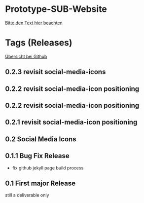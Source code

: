 Prototype-SUB-Website
=====================


[Bitte den Text hier beachten](http://subugoe.github.io/Prototype-SUB-Website/)

# Tags (Releases)

[Übersicht bei Github](https://github.com/subugoe/Prototype-SUB-Website/releases)

## 0.2.3 revisit social-media-icons

## 0.2.2 revisit social-media-icon positioning

## 0.2.2 revisit social-media-icon positioning

## 0.2.1 revisit social-media-icon positioning

## 0.2 Social Media Icons

## 0.1.1 Bug Fix Release

* fix github jekyll page build process

## 0.1 First major Release

still a deliverable only